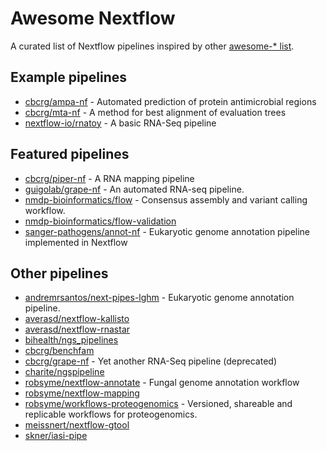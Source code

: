 Awesome Nextflow
=================

A curated list of Nextflow pipelines inspired by other [awesome-* list](https://github.com/bayandin/awesome-awesomeness).

Example pipelines
-------------------
* [cbcrg/ampa-nf](https://github.com/cbcrg/ampa-nf) - Automated prediction of protein antimicrobial regions
* [cbcrg/mta-nf](https://github.com/cbcrg/mta-nf) - A method for best alignment of evaluation trees
* [nextflow-io/rnatoy](https://github.com/nextflow-io/rnatoy) - A basic RNA-Seq pipeline

Featured pipelines
-------------------
* [cbcrg/piper-nf](https://github.com/cbcrg/piper-nf) - A RNA mapping pipeline 
* [guigolab/grape-nf](https://github.com/guigolab/grape-nf) - An automated RNA-seq pipeline.
* [nmdp-bioinformatics/flow](https://github.com/nmdp-bioinformatics/flow) - Consensus assembly and variant calling workflow.
* [nmdp-bioinformatics/flow-validation](https://github.com/nmdp-bioinformatics/flow-validation) 
* [sanger-pathogens/annot-nf](https://github.com/sanger-pathogens/annot-nf) - Eukaryotic genome annotation pipeline implemented in Nextflow

Other pipelines
------------------
* [andremrsantos/next-pipes-lghm](https://github.com/andremrsantos/next-pipes-lghm) - Eukaryotic genome annotation pipeline.
* [averasd/nextflow-kallisto](https://github.com/AveraSD/nextflow-kallisto)
* [averasd/nextflow-rnastar](https://github.com/AveraSD/nextflow-rnastar)
* [bihealth/ngs_pipelines](https://github.com/bihealth/ngs_pipelines)
* [cbcrg/benchfam](https://github.com/cbcrg/benchfam)
* [cbcrg/grape-nf](https://github.com/cbcrg/grape-nf) - Yet another RNA-Seq pipeline (deprecated)
* [charite/ngspipeline](https://github.com/charite/ngspipeline)
* [robsyme/nextflow-annotate](https://github.com/robsyme/nextflow-annotate) - Fungal genome annotation workflow
* [robsyme/nextflow-mapping](https://github.com/robsyme/nextflow-mapping)
* [robsyme/workflows-proteogenomics](https://github.com/robsyme/workflows-proteogenomics) - Versioned, shareable and replicable workflows for proteogenomics.
* [meissnert/nextflow-gtool](https://github.com/meissnert/nextflow-gtool)
* [skner/iasi-pipe](https://github.com/skner/iasi-pipe)
